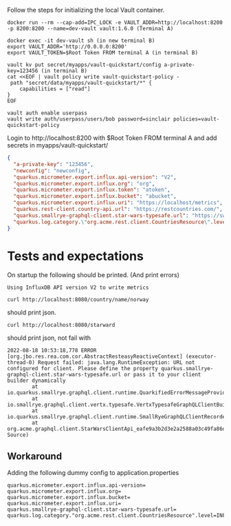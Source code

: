 Follow the steps for initializing the local Vault container.

```shell
docker run --rm --cap-add=IPC_LOCK -e VAULT_ADDR=http://localhost:8200 -p 8200:8200 --name=dev-vault vault:1.6.0 (Terminal A)
```
```shell
docker exec -it dev-vault sh (in new terminal B)
export VAULT_ADDR='http://0.0.0.0:8200'
export VAULT_TOKEN=$Root Token FROM terminal A (in terminal B)

vault kv put secret/myapps/vault-quickstart/config a-private-key=123456 (in terminal B)
cat <<EOF | vault policy write vault-quickstart-policy -
 path "secret/data/myapps/vault-quickstart/*" {
    capabilities = ["read"]
}
EOF

vault auth enable userpass
vault write auth/userpass/users/bob password=sinclair policies=vault-quickstart-policy
```    
    
Login to http://localhost:8200 with $Root Token FROM terminal A and add secrets in myapps/vault-quickstart/ 
```json
{
  "a-private-key": "123456",
  "newconfig": "newconfig",
  "quarkus.micrometer.export.influx.api-version": "V2",
  "quarkus.micrometer.export.influx.org": "org",
  "quarkus.micrometer.export.influx.token": "atoken",
  "quarkus.micrometer.export.influx.bucket": "abucket",
  "quarkus.micrometer.export.influx.uri": "https://localhost/metrics",
  "quarkus.rest-client.country-api.url": "https://restcountries.com/",
  "quarkus.smallrye-graphql-client.star-wars-typesafe.url": "https://swapi-graphql.netlify.app/.netlify/functions/index",
  "quarkus.log.category.\"org.acme.rest.client.CountriesResource\".level": "DEBUG"
}
```

# Tests and expectations
On startup the following should be printed. (And print errors)
```text
Using InfluxDB API version V2 to write metrics
```

```shell
curl http://localhost:8080/country/name/norway
```
should print json.

```shell
curl http://localhost:8080/starward
```
should print json, not fail with
```text
2022-08-18 10:53:18,778 ERROR [org.jbo.res.rea.com.cor.AbstractResteasyReactiveContext] (executor-thread-0) Request failed: java.lang.RuntimeException: URL not configured for client. Please define the property quarkus.smallrye-graphql-client.star-wars-typesafe.url or pass it to your client builder dynamically
        at io.quarkus.smallrye.graphql.client.runtime.QuarkifiedErrorMessageProvider.urlMissingErrorForNamedClient(QuarkifiedErrorMessageProvider.java:14)
        at io.smallrye.graphql.client.vertx.typesafe.VertxTypesafeGraphQLClientBuilder.build(VertxTypesafeGraphQLClientBuilder.java:124)
        at io.quarkus.smallrye.graphql.client.runtime.SmallRyeGraphQLClientRecorder.lambda$typesafeClientSupplier$0(SmallRyeGraphQLClientRecorder.java:20)
        at org.acme.graphql.client.StarWarsClientApi_eafe9a3b2d3e2a2588a03c49fa86dfd0a5185761_Synthetic_Bean.create(Unknown Source)
```

## Workaround
Adding the following dummy config to application.properties 
```properties
quarkus.micrometer.export.influx.api-version=
quarkus.micrometer.export.influx.org=
quarkus.micrometer.export.influx.bucket=
quarkus.micrometer.export.influx.uri=
quarkus.smallrye-graphql-client.star-wars-typesafe.url=
quarkus.log.category."org.acme.rest.client.CountriesResource".level=INFO
```